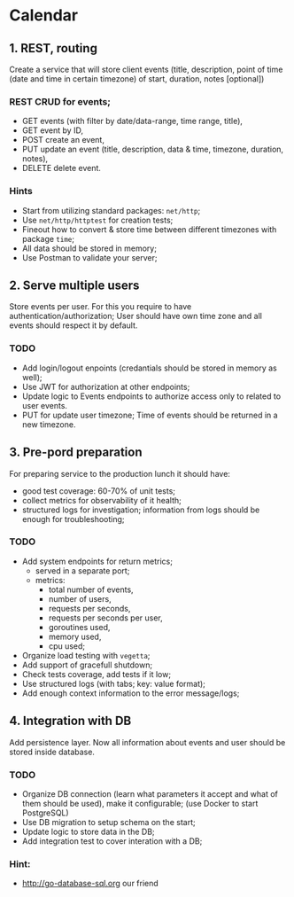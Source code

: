 # Calendar

## 1. REST, routing

Create a service that will store client events (title, description, point of time (date and time in certain timezone) of start, duration, notes [optional])

### REST CRUD for events;
    
* GET events (with filter by date/data-range, time range, title), 
* GET event by ID, 
* POST create an event, 
* PUT update an event (title, description, data & time, timezone, duration, notes), 
* DELETE delete event.

### Hints

* Start from utilizing standard packages: `net/http`;
* Use `net/http/httptest` for creation tests;
* Fineout how to convert & store time between different timezones with package `time`;
* All data should be stored in memory;
* Use Postman to validate your server;

## 2. Serve multiple users

Store events per user. For this you require to have authentication/authorization; User should have own time zone and all events should respect it by default.

### TODO

* Add login/logout enpoints (credantials should be stored in memory as well);
* Use JWT for authorization at other endpoints;
* Update logic to Events endpoints to authorize access only to related to user events.
* PUT for update user timezone; Time of events should be returned in a new timezone.


## 3. Pre-pord preparation

For preparing service to the production lunch it should have:
- good test coverage: 60-70% of unit tests;
- collect metrics for observability of it health;
- structured logs for investigation; information from logs should be enough for troubleshooting;

### TODO

* Add system endpoints for return metrics; 
  - served in a separate port;
  - metrics: 
    - total number of events, 
    - number of users, 
    - requests per seconds, 
    - requests per seconds per user, 
    - goroutines used, 
    - memory used, 
    - cpu used;
* Organize load testing with `vegetta`;
* Add support of gracefull shutdown;
* Check tests coverage, add tests if it low;
* Use structured logs (with tabs; key: value format);
* Add enough context information to the error message/logs;

## 4. Integration with DB

Add persistence layer. Now all information about events and user should be stored inside database.

### TODO

* Organize DB connection (learn what parameters it accept and what of them should be used), make it configurable; (use Docker to start PostgreSQL)
* Use DB migration to setup schema on the start;
* Update logic to store data in the DB;
* Add integration test to cover interation with a DB; 

### Hint:
- http://go-database-sql.org our friend
	